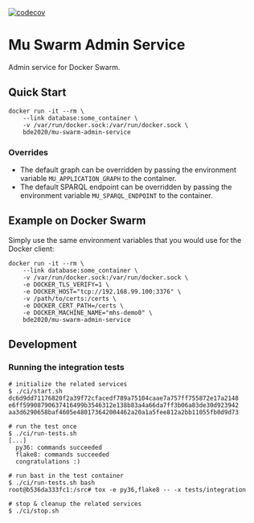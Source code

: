 [![codecov](https://codecov.io/gh/big-data-europe/mu-swarm-admin-service/branch/master/graph/badge.svg)](https://codecov.io/gh/big-data-europe/mu-swarm-admin-service)

Mu Swarm Admin Service
======================

Admin service for Docker Swarm.

Quick Start
-----------

```
docker run -it --rm \
    --link database:some_container \
    -v /var/run/docker.sock:/var/run/docker.sock \
    bde2020/mu-swarm-admin-service
```

### Overrides

 *  The default graph can be overridden by passing the environment variable
    `MU_APPLICATION_GRAPH` to the container.
 *  The default SPARQL endpoint can be overridden by passing the environment
    variable `MU_SPARQL_ENDPOINT` to the container.

Example on Docker Swarm
-----------------------

Simply use the same environment variables that you would use for the Docker
client:

```
docker run -it --rm \
    --link database:some_container \
    -v /var/run/docker.sock:/var/run/docker.sock \
    -e DOCKER_TLS_VERIFY=1 \
    -e DOCKER_HOST="tcp://192.168.99.100:3376" \
    -v /path/to/certs:/certs \
    -e DOCKER_CERT_PATH=/certs \
    -e DOCKER_MACHINE_NAME="mhs-demo0" \
    bde2020/mu-swarm-admin-service
```

Development
-----------

### Running the integration tests

```
# initialize the related services
$ ./ci/start.sh
dc6d9dd71176820f2a39f72cfacedf789a75104caae7a757ff755872e17a2148
e6ff59908790637416499b3546312e138b83a4a66da7ff3b06a83de30d923942
aa3d6290658baf4605e480173642004462a20a1a5fee812a2bb11055fb0d9d73

# run the test once
$ ./ci/run-tests.sh
[...]
  py36: commands succeeded
  flake8: commands succeeded
  congratulations :)

# run bast in the test container
$ ./ci/run-tests.sh bash
root@b536da333fc1:/src# tox -e py36,flake8 -- -x tests/integration

# stop & cleanup the related services
$ ./ci/stop.sh
```
